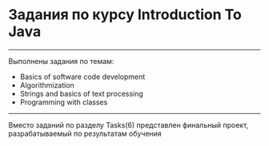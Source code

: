 # Задания по курсу Introduction To Java
______
Выполнены задания по темам:
+ Basics of software code development
+ Algorithmization
+ Strings and basics of text processing
+ Programming with classes
_______
Вместо заданий по разделу Tasks(6) представлен финальный проект, разрабатываемый по результатам обучения
